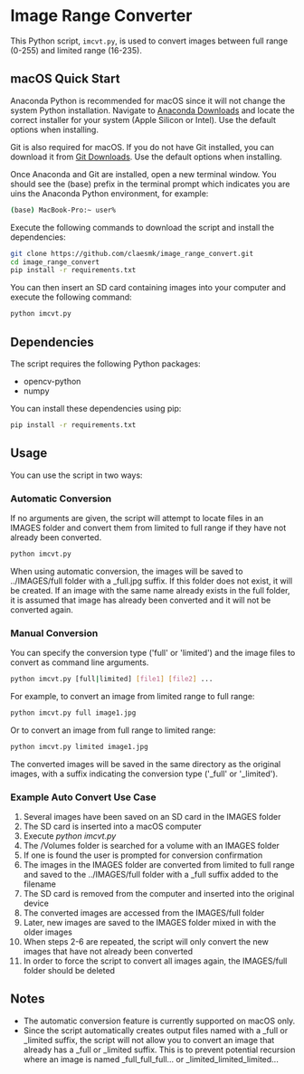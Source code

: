 # Image Range Converter

This Python script, `imcvt.py`, is used to convert images between full range (0-255) and limited range (16-235).

## macOS Quick Start
Anaconda Python is recommended for macOS since it will not change the system Python installation.  Navigate to
[Anaconda Downloads](https://www.anaconda.com/download) and locate the correct installer for your system 
(Apple Silicon or Intel).  Use the default options when installing.

Git is also required for macOS.  If you do not have Git installed, you can download it 
from [Git Downloads](https://git-scm.com/downloads).  Use the default options when installing.

Once Anaconda and Git are installed, open a new terminal window.  You should see the (base) prefix in
the terminal prompt which indicates you are uins the Anaconda Python environment, for example:
```bash
(base) MacBook-Pro:~ user%
```
Execute the following commands to download the script and install the dependencies:

```bash
git clone https://github.com/claesmk/image_range_convert.git
cd image_range_convert
pip install -r requirements.txt
```

You can then insert an SD card containing images into your computer and execute the following command:

```bash
python imcvt.py
```

## Dependencies

The script requires the following Python packages:

- opencv-python
- numpy

You can install these dependencies using pip:

```bash
pip install -r requirements.txt
```

## Usage

You can use the script in two ways:

### Automatic Conversion

If no arguments are given, the script will attempt to locate files in an IMAGES folder and convert them from limited 
to full range if they have not already been converted.

```bash
python imcvt.py
```

When using automatic conversion, the images will be saved to ../IMAGES/full folder with a _full.jpg suffix.  If this
folder does not exist, it will be created.  If an image with the same name already exists in the full folder, it is 
assumed that image has already been converted and it will not be converted again.

### Manual Conversion 

You can specify the conversion type ('full' or 'limited') and the image files to convert as command line arguments.

```bash
python imcvt.py [full|limited] [file1] [file2] ...
```

For example, to convert an image from limited range to full range:

```bash
python imcvt.py full image1.jpg
```

Or to convert an image from full range to limited range:

```bash
python imcvt.py limited image1.jpg
```

The converted images will be saved in the same directory as the original images, with a suffix indicating the 
conversion type ('_full' or '_limited').

### Example Auto Convert Use Case
1. Several images have been saved on an SD card in the IMAGES folder
2. The SD card is inserted into a macOS computer
3. Execute *python imcvt.py*
4. The /Volumes folder is searched for a volume with an IMAGES folder
5. If one is found the user is prompted for conversion confirmation
6. The images in the IMAGES folder are converted from limited to full range and saved to the ../IMAGES/full folder 
with a _full suffix added to the filename
7. The SD card is removed from the computer and inserted into the original device
8. The converted images are accessed from the IMAGES/full folder
9. Later, new images are saved to the IMAGES folder mixed in with the older images
10. When steps 2-6 are repeated, the script will only convert the new images that have not already been converted
11. In order to force the script to convert all images again, the IMAGES/full folder should be deleted

## Notes
* The automatic conversion feature is currently supported on macOS only.
* Since the script automatically creates output files named with a _full or _limited suffix, the script will not
allow you to convert an image that already has a _full or _limited suffix.  This is to prevent potential recursion
where an image is named _full_full_full... or _limited_limited_limited...
